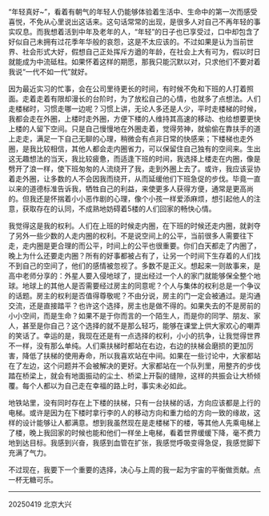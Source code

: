 “年轻真好~”，看着有朝气的年轻人仍能够体验着生活中、生命中的第一次而感受喜悦，不免从心里说出这话来。这句话常常的出现，是很多人对自己不再年轻的事实叹息。而我想着活到中年及老年的人，“年轻”的日子也已享受过，口中却包含了好似自己未拥有过花季年华般的哀怨，这是不太应该的。不过如果是认为当前世界、社会形式大好，假想自己正处挥斥方遒的年龄，在社会上大有可为，假以时日就能成为中流砥柱。如果怀着这样的期愿，那我只能沉默以对，只求他们不要对着我说“一代不如一代”就好。

因为最近实习的忙事，会在公司里待更长的时间，有时候不免和下班的人打着照面。走着走着有限却漫长的台阶时，为了放松自己的心情，也就多了点想法。人们走楼梯时，习惯走哪一边呢？习惯上讲，无论人多还是人少，平时走楼梯的时候，我都会走在外圈，上楼时走外圈，方便下楼的人维持其高速的移动、也给想要更快上楼的人留下空间。只是自己慢慢地在外圈走着，觉得劳神，就偷偷在靠扶手的道上走走，满足一下自己无聊的心理，稍微会有点非日常的快感来；下楼梯也走外圈，是我比较相信，其他人都会走内圈省力，可以保留住自己独有的空间来。生出这无趣想法的当天，我比较疲惫，而适逢下班的时间，我选择上楼走在内圈，像是劈开了浪一样，使下班匆匆的人流绕开了我，走到外圈上去了。或许，我应该妥协着走外圈，让多数的人不会因我而绕开，从而延缓他们下班急促的步伐。毕竟一直以来的道德标准告诉我，牺牲自己的利益，来使更多人获得方便，通常是更高尚的。但我还是怀揣着小小恶作剧的心理，像个小孩一样爱添麻烦，想引起他人的注意，获取存在的认同，不成熟地妨碍着5楼的人们回家的畅快心情。

我觉得这是我的权利。人们在上班的时候走内圈，在下班的时候还走内圈，就剥夺了另外一些少数的人走内圈的权利。不是说空间上的公平，当前很多人需要往下走，走内圈是更合理的而公平，时间上的公平也很重要。你们白天都走了内圈了，晚上为什么还要走内圈？所有的好事都被占有了，让另一个时间下生存着的人们找不到自己的空间了，他们的感情被忽视了。多数不是正义。想起来一则故事来，是高中老师分享的：外星人要入侵地球了，提出经过一个人的家门就能够保全整个地球。地球上的其他人是否需要经过房主的同意呢？个人与集体的权利总是一个争议的话题。房主的权利是否值得尊敬呢？不由分说，房主的门一定会被通过。是沟通交流，还是直接踏平？也许这个选择，房主也是做不得的。如果失去的不是房前的小小空间，而是生命？如果不是于你而言的一个陌生人，而是你的同学、朋友、家人，甚至是你自己？这个选择的就不是那么轻巧，能够在课堂上供大家欢心的嘲弄的笑话了。幸运的是，我现在还是有一点选择的权利，小小的抗争，让我觉得世界不一样，没有那么单纯。人们乘扶梯时都站在右边，右边的扶梯会磨损的更加厉害，降低了扶梯的使用寿命，所以我喜欢站在中间。如果在一些讨论中，大家都站在了左边，这个问题并不会被解决的更好。大家都站在一个队列里，用整齐的步伐踏在桥梁上，就会有地面振动的尘土、桥梁上开裂的缝隙，这样的共振会让大桥倾覆。每个人都以为自己走在幸福的路上时，事实未必如此。

地铁站里，没有同时存在上下楼的扶梯，只有一台扶梯的话，方向应该都是上行的电梯。或许是因为在下楼时拿行李的人的移动方向和重力给的方向一致的缘故，这样的设计能够让人都满意。想到我虽然现在是走楼梯下的楼，等其他人先乘电梯上了楼，晚上我回家的时候也能和他们一样坐上电梯，看着世界缓缓下降，毫不费力地到达目标。我感到兴奋，我感到血管在扩张，我感觉呼吸变得急促，我感觉脚下充满了气力。

不过现在，我要下一个重要的选择，决心与上周的我一起为宇宙的平衡做贡献。点一杯无糖可乐。

---
20250419 北京大兴

